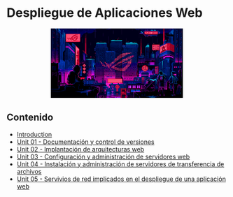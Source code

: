 # Despliegue de Aplicaciones Web

<div align=center>
<img src="../extras/cyberpunk2.gif" alt="me" width="60%">
</div>

## Contenido
- [Introduction](./introduccion/README.md)
- [Unit 01 - Documentación y control de versiones](./unidad01/README.md)
- [Unit 02 - Implantación de arquitecturas web](./unidad02/README.md)
- [Unit 03 - Configuración y administración de servidores web](./unidad03/README.md)
- [Unit 04 - Instalación y administración de servidores de transferencia de archivos](./unidad04/README.md)
- [Unit 05 - Servivios de red implicados en el despliegue de una aplicación web](./unidad05/README.md)